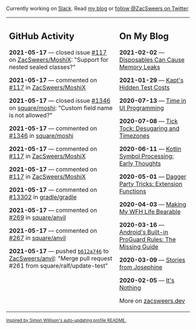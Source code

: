 Currently working on [Slack](https://slack.com/). Read [my blog](https://zacsweers.dev/) or [follow @ZacSweers on Twitter](https://twitter.com/ZacSweers).

<table><tr><td valign="top" width="60%">

## GitHub Activity
<!-- githubActivity starts -->
**2021-05-17** — closed issue [#117](https://api.github.com/repos/ZacSweers/MoshiX/issues/117) on [ZacSweers/MoshiX](https://api.github.com/repos/ZacSweers/MoshiX): "Support for nested sealed classes?"

**2021-05-17** — commented on [#117](https://github.com/ZacSweers/MoshiX/issues/117#issuecomment-842752444) in [ZacSweers/MoshiX](https://api.github.com/repos/ZacSweers/MoshiX)

**2021-05-17** — closed issue [#1346](https://api.github.com/repos/square/moshi/issues/1346) on [square/moshi](https://api.github.com/repos/square/moshi): "Custom field name is not allowed?"

**2021-05-17** — commented on [#1346](https://github.com/square/moshi/issues/1346#issuecomment-842749422) in [square/moshi](https://api.github.com/repos/square/moshi)

**2021-05-17** — commented on [#117](https://github.com/ZacSweers/MoshiX/issues/117#issuecomment-842645452) in [ZacSweers/MoshiX](https://api.github.com/repos/ZacSweers/MoshiX)

**2021-05-17** — commented on [#117](https://github.com/ZacSweers/MoshiX/issues/117#issuecomment-842643058) in [ZacSweers/MoshiX](https://api.github.com/repos/ZacSweers/MoshiX)

**2021-05-17** — commented on [#13302](https://github.com/gradle/gradle/issues/13302#issuecomment-842549409) in [gradle/gradle](https://api.github.com/repos/gradle/gradle)

**2021-05-17** — commented on [#269](https://github.com/square/anvil/pull/269#issuecomment-842542200) in [square/anvil](https://api.github.com/repos/square/anvil)

**2021-05-17** — commented on [#267](https://github.com/square/anvil/pull/267#issuecomment-842542163) in [square/anvil](https://api.github.com/repos/square/anvil)

**2021-05-17** — pushed [`b612a746`](https://github.com/ZacSweers/anvil/commit/b612a746d81c16a8fd5ef7dfe7b5e292f365c9e2) to [ZacSweers/anvil](https://api.github.com/repos/ZacSweers/anvil): "Merge pull request #261 from square/ralf/update-test"
<!-- githubActivity ends -->
</td><td valign="top" width="40%">

## On My Blog
<!-- blog starts -->
**2021-02-02** — [Disposables Can Cause Memory Leaks](https://www.zacsweers.dev/disposables-can-cause-memory-leaks/)

**2021-01-29** — [Kapt's Hidden Test Costs](https://www.zacsweers.dev/kapts-hidden-test-costs/)

**2020-07-13** — [Time in UI Programming](https://www.zacsweers.dev/time-in-ui/)

**2020-07-08** — [Tick Tock: Desugaring and Timezones](https://www.zacsweers.dev/ticktock-desugaring-timezones/)

**2020-06-11** — [Kotlin Symbol Processing: Early Thoughts](https://www.zacsweers.dev/kotlin-symbol-processor-early-thoughts/)

**2020-05-01** — [Dagger Party Tricks: Extension Functions](https://www.zacsweers.dev/dagger-party-tricks-extension-functions/)

**2020-04-03** — [Making My WFH Life Bearable](https://www.zacsweers.dev/making-wfh-life-bearable/)

**2020-03-16** — [Android's Built-in ProGuard Rules: The Missing Guide](https://www.zacsweers.dev/android-proguard-rules/)

**2020-03-09** — [Stories from Josephine](https://www.zacsweers.dev/stories-from-josephine/)

**2020-02-05** — [It's Nothing](https://www.zacsweers.dev/its-nothing/)
<!-- blog ends -->
More on [zacsweers.dev](https://zacsweers.dev/)
</td></tr></table>

<sub><a href="https://simonwillison.net/2020/Jul/10/self-updating-profile-readme/">Inspired by Simon Willison's auto-updating profile README.</a></sub>